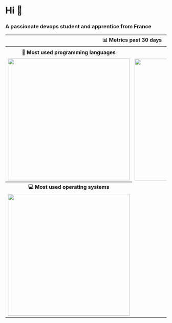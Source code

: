 <h1 >Hi 👋</h1>
<h3>A passionate devops student and apprentice from France</h3>

<table>
  <tr>
    <th colspan="2" align="center">
      📊 Metrics past 30 days
    </th>
  </tr>
  <tr>
    <th>💬 Most used programming languages</th>
    <th>🛠️ Most used editors</th>
  </tr>
  <tr>
    <td align="center">
      <img alt="" width="380" src="https://raw.githubusercontent.com/LacazeThomas/LacazeThoma/main/languages.png">
      <img width="900" height="1" alt="">
    </td>
    <td align="center">
      <img alt="" width="380" src="https://raw.githubusercontent.com/LacazeThomas/LacazeThoma/main/editors.png">
      <img width="900" height="1" alt="">
    </td>
  </tr>
  <tr>
    <th><a ref="source/plugins/followup/README.md">💻 Most used operating systems</a></th>
  </tr>
  <tr>
    <td align="center">
     <img alt="" width="380" src="https://raw.githubusercontent.com/LacazeThomas/LacazeThoma/main/operatingSystems.png">
     <img width="900" height="1" alt="">
   </td>
  </tr>
</table>
